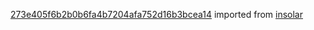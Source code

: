 [273e405f6b2b0b6fa4b7204afa752d16b3bcea14](https://github.com/insolar/insolar/commit/273e405f6b2b0b6fa4b7204afa752d16b3bcea14) imported from [insolar](https://github.com/insolar/insolar)
